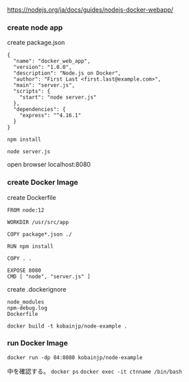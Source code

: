 ### 
https://nodejs.org/ja/docs/guides/nodejs-docker-webapp/

### create node app

create package.json

```
{
  "name": "docker_web_app",
  "version": "1.0.0",
  "description": "Node.js on Docker",
  "author": "First Last <first.last@example.com>",
  "main": "server.js",
  "scripts": {
    "start": "node server.js"
  },
  "dependencies": {
    "express": "^4.16.1"
  }
}
```

`npm install`

`node server.js`

open browser localhost:8080

### create Docker Image

create Dockerfile

```
FROM node:12

WORKDIR /usr/src/app

COPY package*.json ./

RUN npm install

COPY . .

EXPOSE 8080
CMD [ "node", "server.js" ]
```

create .dockerignore

```
node_modules
npm-debug.log
Dockerfile
```

`docker build -t kobainjp/node-example .`

### run Docker Image

`docker run -dp 84:8080 kobainjp/node-example` 

中を確認する。
`docker ps`
`docker exec -it ctnname /bin/bash`





